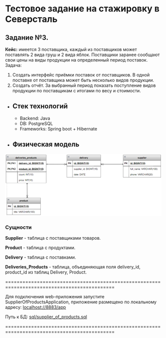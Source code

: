 # Тестовое задание на стажировку в Северсталь

## Задание №3.

**Кейс:** имеется 3 поставщика, каждый из поставщиков может поставлять 2 вида груш
и 2 вида яблок. Поставщики заранее сообщают свои цены на виды продукции на
определенный период поставок.
Задача:
1. Создать интерфейс приёмки поставок от поставщиков. В одной поставке от
   поставщика может быть несколько видов продукции.
2. Создать отчёт. За выбранный период показать поступление видов продукции по
   поставщикам с итогами по весу и стоимости.

* ## Стек технологий

     * Backend: Java
     * DB: PostgreSQL
     * Frameworks: Spring boot + Hibernate

* ## Физическая модель
![Физ. модель.png](https://github.com/TaimonFix/supplierOfProducts/blob/master/Физ.%20модель.png)
### Сущности
   **Supplier** - таблица с поставщиками товаров.
   
   **Product** - таблица с продуктами.
   
   **Delivery** - таблица с поставками.
   
   **Deliveries_Products** - таблица, объединяющая поля delivery_id, product_id из таблиц Delivery, Product.

============================================================================================

   Для подключения web-приложения запустите SupplierOfProductsApplication, приложение размещено по локальному адресу: [localhost://8883/app](http://localhost:8883/app)
   
   Путь к БД: [sql/supplier_of_products.sql](https://github.com/TaimonFix/supplierOfProducts/blob/master/sql/supplier_of_products.sql)
   
============================================================================================
